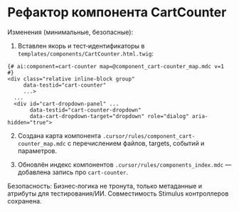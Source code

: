 # Рефактор компонента CartCounter

Изменения (минимальные, безопасные):

1) Вставлен якорь и тест‑идентификаторы в `templates/components/CartCounter.html.twig`:

```twig
{# ai:component=cart-counter map=@component_cart-counter_map.mdc v=1 #}
<div class="relative inline-block group"
     data-testid="cart-counter"
     ...>
  ...
  <div id="cart-dropdown-panel" ...
       data-testid="cart-counter-dropdown"
       data-cart-dropdown-target="dropdown" role="dialog" aria-hidden="true">
```

2) Создана карта компонента `.cursor/rules/component_cart-counter_map.mdc` с перечислением файлов, targets, событий и параметров.

3) Обновлён индекс компонентов `.cursor/rules/components_index.mdc` — добавлена запись про `cart-counter`.

Безопасность: Бизнес‑логика не тронута, только метаданные и атрибуты для тестирования/ИИ. Совместимость Stimulus контроллеров сохранена.

